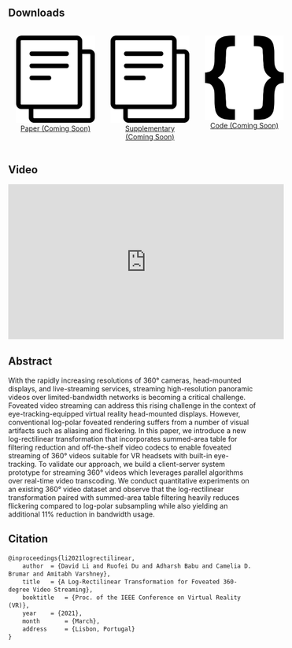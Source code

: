 <!-- <div style="display: flex; flex-direction: row">
<a href="https://davidl.me" style="margin-left:1rem; flex-grow: 1;">David Li</a>
<a href="https://duruofei.com" style="margin-left:1rem; flex-grow: 1;">Ruofei Du</a>
<a href="https://github.com/adharsh" style="margin-left:1rem; flex-grow: 1;">Adharsh Babu</a>
<a href="https://kamibrumi.github.io/" style="margin-left:1rem; flex-grow: 1;">Camelia Brumar</a>
<a href="http://www.cs.umd.edu/~varshney/" style="margin-left:1rem; flex-grow: 1;">Amitabh Varshney</a>
</div> -->

## Downloads

<div style="display: flex; text-align:center; flex-direction: row;">
<div style="margin:1rem; flex-grow: 1;"><a href="#"><img style="max-width:10rem;" src="resources/text-documents.png"><br><label>Paper (Coming Soon)</label></a><br></div>
<div style="margin:1rem; flex-grow: 1;"><a href="#"><img style="max-width:10rem;" src="resources/text-documents.png"><br>Supplementary (Coming Soon)</a></div>
<div style="margin:1rem; flex-grow: 1;"><a href="#"><img style="max-width:10rem;" src="resources/brackets-coding.png"><br>Code (Coming Soon)</a></div>
</div>

## Video
<iframe width="560" height="315" src="https://www.youtube.com/embed/AjSuUTvQnFg" frameborder="0" allow="accelerometer; autoplay; clipboard-write; encrypted-media; gyroscope; picture-in-picture" allowfullscreen></iframe>

## Abstract
With the rapidly increasing resolutions of 360° cameras, head-mounted displays, and live-streaming services, streaming high-resolution panoramic videos over limited-bandwidth networks is becoming a critical challenge. Foveated video streaming can address this rising challenge in the context of eye-tracking-equipped virtual reality head-mounted displays. However, conventional log-polar foveated rendering suffers from a number of visual artifacts such as aliasing and flickering. In this paper, we introduce a new log-rectilinear transformation that incorporates summed-area table for filtering reduction and off-the-shelf video codecs to enable foveated streaming of 360° videos suitable for VR headsets with built-in eye-tracking. To validate our approach, we build a client-server system prototype for streaming 360° videos which leverages parallel algorithms over real-time video transcoding. We conduct quantitative experiments on an existing 360° video dataset and observe that the log-rectilinear transformation paired with summed-area table filtering heavily reduces flickering compared to log-polar subsampling while also yielding an additional 11% reduction in bandwidth usage.


## Citation
```
@inproceedings{li2021logrectilinear,
    author	= {David Li and Ruofei Du and Adharsh Babu and Camelia D. Brumar and Amitabh Varshney},
    title	= {A Log-Rectilinear Transformation for Foveated 360-degree Video Streaming},
    booktitle	= {Proc. of the IEEE Conference on Virtual Reality (VR)},
    year	= {2021},
    month       = {March},
    address     = {Lisbon, Portugal}
}
```
